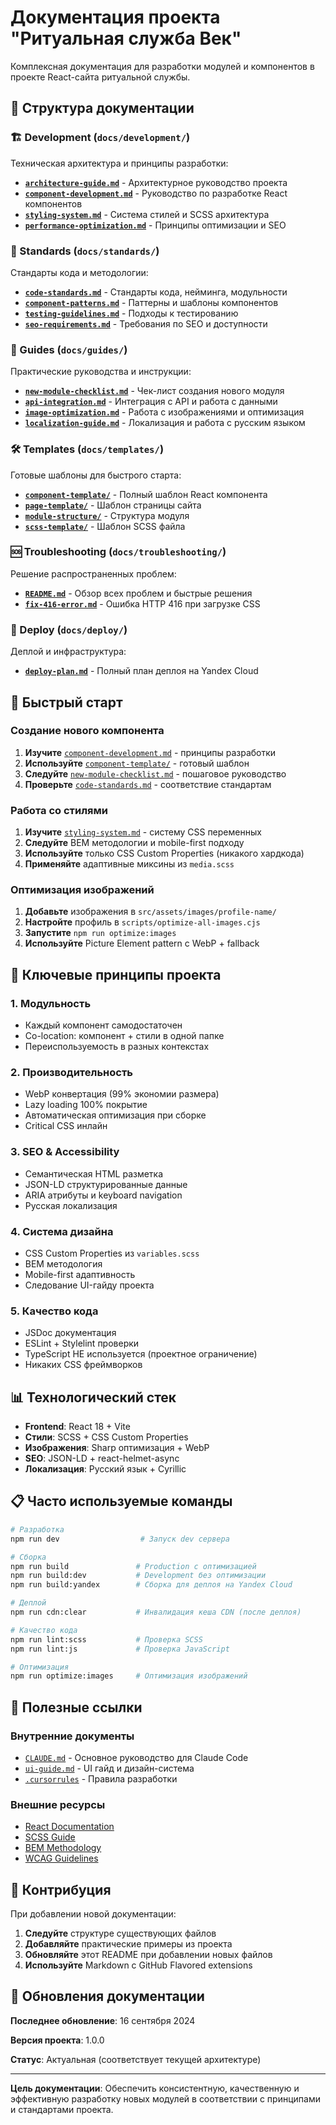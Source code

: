# Документация проекта "Ритуальная служба Век"

Комплексная документация для разработки модулей и компонентов в проекте React-сайта ритуальной службы.

## 📁 Структура документации

### 🏗️ Development (`docs/development/`)
Техническая архитектура и принципы разработки:

- **[`architecture-guide.md`](development/architecture-guide.md)** - Архитектурное руководство проекта
- **[`component-development.md`](development/component-development.md)** - Руководство по разработке React компонентов
- **[`styling-system.md`](development/styling-system.md)** - Система стилей и SCSS архитектура
- **[`performance-optimization.md`](development/performance-optimization.md)** - Принципы оптимизации и SEO

### 📏 Standards (`docs/standards/`)
Стандарты кода и методологии:

- **[`code-standards.md`](standards/code-standards.md)** - Стандарты кода, нейминга, модульности
- **[`component-patterns.md`](standards/component-patterns.md)** - Паттерны и шаблоны компонентов
- **[`testing-guidelines.md`](standards/testing-guidelines.md)** - Подходы к тестированию
- **[`seo-requirements.md`](standards/seo-requirements.md)** - Требования по SEO и доступности

### 📖 Guides (`docs/guides/`)
Практические руководства и инструкции:

- **[`new-module-checklist.md`](guides/new-module-checklist.md)** - Чек-лист создания нового модуля
- **[`api-integration.md`](guides/api-integration.md)** - Интеграция с API и работа с данными
- **[`image-optimization.md`](guides/image-optimization.md)** - Работа с изображениями и оптимизация
- **[`localization-guide.md`](guides/localization-guide.md)** - Локализация и работа с русским языком

### 🛠️ Templates (`docs/templates/`)
Готовые шаблоны для быстрого старта:

- **[`component-template/`](templates/component-template/)** - Полный шаблон React компонента
- **[`page-template/`](templates/page-template/)** - Шаблон страницы сайта
- **[`module-structure/`](templates/module-structure/)** - Структура модуля
- **[`scss-template/`](templates/scss-template/)** - Шаблон SCSS файла

### 🆘 Troubleshooting (`docs/troubleshooting/`)
Решение распространенных проблем:

- **[`README.md`](troubleshooting/README.md)** - Обзор всех проблем и быстрые решения
- **[`fix-416-error.md`](troubleshooting/fix-416-error.md)** - Ошибка HTTP 416 при загрузке CSS

### 🚀 Deploy (`docs/deploy/`)
Деплой и инфраструктура:

- **[`deploy-plan.md`](deploy/deploy-plan.md)** - Полный план деплоя на Yandex Cloud

## 🚀 Быстрый старт

### Создание нового компонента
1. **Изучите** [`component-development.md`](development/component-development.md) - принципы разработки
2. **Используйте** [`component-template/`](templates/component-template/) - готовый шаблон
3. **Следуйте** [`new-module-checklist.md`](guides/new-module-checklist.md) - пошаговое руководство
4. **Проверьте** [`code-standards.md`](standards/code-standards.md) - соответствие стандартам

### Работа со стилями
1. **Изучите** [`styling-system.md`](development/styling-system.md) - систему CSS переменных
2. **Следуйте** BEM методологии и mobile-first подходу
3. **Используйте** только CSS Custom Properties (никакого хардкода)
4. **Применяйте** адаптивные миксины из `media.scss`

### Оптимизация изображений
1. **Добавьте** изображения в `src/assets/images/profile-name/`
2. **Настройте** профиль в `scripts/optimize-all-images.cjs`
3. **Запустите** `npm run optimize:images`
4. **Используйте** Picture Element pattern с WebP + fallback

## 🎯 Ключевые принципы проекта

### 1. **Модульность**
- Каждый компонент самодостаточен
- Co-location: компонент + стили в одной папке
- Переиспользуемость в разных контекстах

### 2. **Производительность**
- WebP конвертация (99% экономии размера)
- Lazy loading 100% покрытие
- Автоматическая оптимизация при сборке
- Critical CSS инлайн

### 3. **SEO & Accessibility**
- Семантическая HTML разметка
- JSON-LD структурированные данные
- ARIA атрибуты и keyboard navigation
- Русская локализация

### 4. **Система дизайна**
- CSS Custom Properties из `variables.scss`
- BEM методология
- Mobile-first адаптивность
- Следование UI-гайду проекта

### 5. **Качество кода**
- JSDoc документация
- ESLint + Stylelint проверки
- TypeScript НЕ используется (проектное ограничение)
- Никаких CSS фреймворков

## 📊 Технологический стек

- **Frontend**: React 18 + Vite
- **Стили**: SCSS + CSS Custom Properties
- **Изображения**: Sharp оптимизация + WebP
- **SEO**: JSON-LD + react-helmet-async
- **Локализация**: Русский язык + Cyrillic

## 📋 Часто используемые команды

```bash
# Разработка
npm run dev                  # Запуск dev сервера

# Сборка
npm run build               # Production с оптимизацией
npm run build:dev           # Development без оптимизации
npm run build:yandex        # Сборка для деплоя на Yandex Cloud

# Деплой
npm run cdn:clear           # Инвалидация кеша CDN (после деплоя)

# Качество кода
npm run lint:scss           # Проверка SCSS
npm run lint:js             # Проверка JavaScript

# Оптимизация
npm run optimize:images     # Оптимизация изображений
```

## 🔗 Полезные ссылки

### Внутренние документы
- [`CLAUDE.md`](../CLAUDE.md) - Основное руководство для Claude Code
- [`ui-guide.md`](ui-guide.md) - UI гайд и дизайн-система
- [`.cursorrules`](../.cursorrules) - Правила разработки

### Внешние ресурсы
- [React Documentation](https://react.dev/)
- [SCSS Guide](https://sass-lang.com/guide)
- [BEM Methodology](https://getbem.com/)
- [WCAG Guidelines](https://www.w3.org/WAI/WCAG21/quickref/)

## 🤝 Контрибуция

При добавлении новой документации:

1. **Следуйте** структуре существующих файлов
2. **Добавляйте** практические примеры из проекта
3. **Обновляйте** этот README при добавлении новых файлов
4. **Используйте** Markdown с GitHub Flavored extensions

## 📝 Обновления документации

**Последнее обновление**: 16 сентября 2024

**Версия проекта**: 1.0.0

**Статус**: Актуальная (соответствует текущей архитектуре)

---

**Цель документации**: Обеспечить консистентную, качественную и эффективную разработку новых модулей в соответствии с принципами и стандартами проекта.